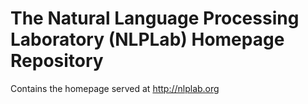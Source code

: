 # The Natural Language Processing Laboratory (NLPLab) Homepage Repository #

Contains the homepage served at http://nlplab.org
